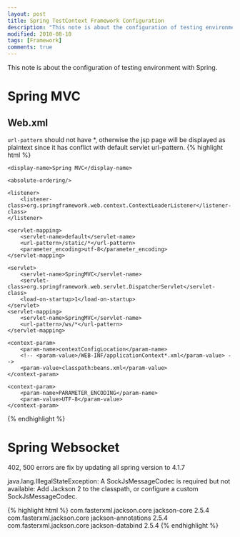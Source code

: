 ```yaml
---
layout: post
title: Spring TestContext Framework Configuration
description: "This note is about the configuration of testing environment with Spring."
modified: 2010-08-10
tags: [Framework]
comments: true
---
```


This note is about the configuration of testing environment with Spring.

# Spring MVC

## Web.xml

``url-pattern`` should not have *, otherwise the jsp page will be displayed as plaintext since it has conflict with default servlet url-pattern.
{% highlight html %}
<?xml version="1.0" encoding="UTF-8"?>
<web-app xmlns="http://xmlns.jcp.org/xml/ns/javaee"
         xmlns:xsi="http://www.w3.org/2001/XMLSchema-instance"
         xsi:schemaLocation="http://xmlns.jcp.org/xml/ns/javaee
            http://xmlns.jcp.org/xml/ns/javaee/web-app_3_1.xsd"
         version="3.1">

    <display-name>Spring MVC</display-name>

    <absolute-ordering/>

    <listener>
        <listener-class>org.springframework.web.context.ContextLoaderListener</listener-class>
    </listener>

    <servlet-mapping>
        <servlet-name>default</servlet-name>
        <url-pattern>/static/*</url-pattern>
        <parameter_encoding>utf-8</parameter_encoding>
    </servlet-mapping>

    <servlet>
        <servlet-name>SpringMVC</servlet-name>
        <servlet-class>org.springframework.web.servlet.DispatcherServlet</servlet-class>
        <load-on-startup>1</load-on-startup>
    </servlet>
    <servlet-mapping>
        <servlet-name>SpringMVC</servlet-name>
        <url-pattern>/ws/*</url-pattern>
    </servlet-mapping>

    <context-param>
        <param-name>contextConfigLocation</param-name>
        <!-- <param-value>/WEB-INF/applicationContext*.xml</param-value> -->
        <param-value>classpath:beans.xml</param-value>
    </context-param>

    <context-param>
        <param-name>PARAMETER_ENCODING</param-name>
        <param-value>UTF-8</param-value>
    </context-param>


</web-app>
{% endhighlight %}


# Spring Websocket

402, 500 errors are fix by updating all spring version to 4.1.7

java.lang.IllegalStateException: A SockJsMessageCodec is required but not available: Add Jackson 2 to the classpath, or configure a custom SockJsMessageCodec.

{% highlight html %}
<dependency>
    <groupId>com.fasterxml.jackson.core</groupId>
    <artifactId>jackson-core</artifactId>
    <version>2.5.4</version>
</dependency>
<dependency>
    <groupId>com.fasterxml.jackson.core</groupId>
    <artifactId>jackson-annotations</artifactId>
    <version>2.5.4</version>
</dependency>
<dependency>
    <groupId>com.fasterxml.jackson.core</groupId>
    <artifactId>jackson-databind</artifactId>
    <version>2.5.4</version>
</dependency>
{% endhighlight %}